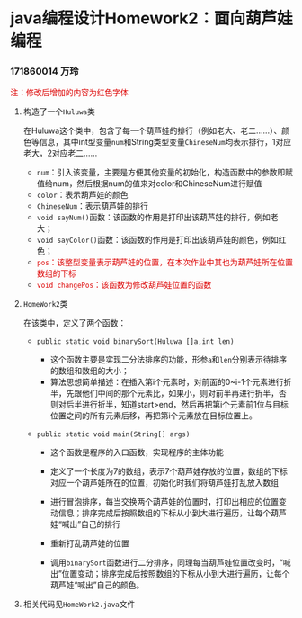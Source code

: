 # java编程设计Homework2：面向葫芦娃编程

### 171860014 万玲

<font color="#dd0000">注：修改后增加的内容为红色字体</font><br />

1. 构造了一个```Huluwa```类

   在Huluwa这个类中，包含了每一个葫芦娃的排行（例如老大、老二……）、颜色等信息，其中int型变量```num```和String类型变量```ChineseNum```均表示排行，1对应老大，2对应老二……

   + ```num```：引入该变量，主要是方便其他变量的初始化，构造函数中的参数即赋值给num，然后根据num的值来对color和ChineseNum进行赋值
   + ```color```：表示葫芦娃的颜色
   + ```ChineseNum```：表示葫芦娃的排行
   + ```void sayNum()```函数：该函数的作用是打印出该葫芦娃的排行，例如老大；
   + ```void sayColor()```函数：该函数的作用是打印出该葫芦娃的颜色，例如红色；
   + <font color="#dd0000">`pos`：该整型变量表示葫芦娃的位置，在本次作业中其也为葫芦娃所在位置数组的下标</font><br />
   + <font color="#dd0000">`void changePos`：该函数为修改葫芦娃位置的函数</font><br />

2. ```HomeWork2```类

   在该类中，定义了两个函数：

   - ```public static void binarySort(Huluwa []a,int len)```

     - 这个函数主要是实现二分法排序的功能，形参```a```和```len```分别表示待排序的数组和数组的大小；

     + 算法思想简单描述：在插入第i个元素时，对前面的0~i-1个元素进行折半，先跟他们中间的那个元素比，如果小，则对前半再进行折半，否则对后半进行折半，知道start>end，然后再把第i个元素前1位与目标位置之间的所有元素后移，再把第i个元素放在目标位置上。

   - ```public static void main(String[] args)```

     - 这个函数是程序的入口函数，实现程序的主体功能

     - 定义了一个长度为7的数组，表示7个葫芦娃存放的位置，数组的下标对应一个葫芦娃所在的位置，初始化时我们将葫芦娃打乱放入数组
     - 进行冒泡排序，每当交换两个葫芦娃的位置时，打印出相应的位置变动信息；排序完成后按照数组的下标从小到大进行遍历，让每个葫芦娃“喊出”自己的排行
     - 重新打乱葫芦娃的位置
     - 调用```binarySort```函数进行二分排序，同理每当葫芦娃位置改变时，“喊出”位置变动；排序完成后按照数组的下标从小到大进行遍历，让每个葫芦娃“喊出”自己的颜色。

3. 相关代码见```HomeWork2.java```文件



